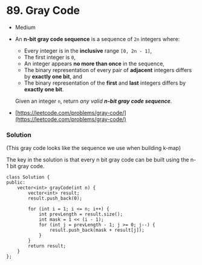 # 89. Gray Code

* Medium
*   An **n-bit gray code sequence** is a sequence of `2n` integers where:

    * Every integer is in the **inclusive** range `[0, 2n - 1]`,
    * The first integer is `0`,
    * An integer appears **no more than once** in the sequence,
    * The binary representation of every pair of **adjacent** integers differs by **exactly one bit**, and
    * The binary representation of the **first** and **last** integers differs by **exactly one bit**.

    Given an integer `n`, return _any valid **n-bit gray code sequence**_.
* [https://leetcode.com/problems/gray-code/](https://leetcode.com/problems/gray-code/)

### Solution

(This gray code looks like the sequence we use when building k-map)

The key in the solution is that every n bit gray code can be built using the n-1 bit gray code.&#x20;

```
class Solution {
public:
    vector<int> grayCode(int n) {
        vector<int> result;
        result.push_back(0);
        
        for (int i = 1; i <= n; i++) {
            int prevLength = result.size();
            int mask = 1 << (i - 1);
            for (int j = prevLength - 1; j >= 0; j--) {
                result.push_back(mask + result[j]);
            }
        }
        return result;
    }
};
```
